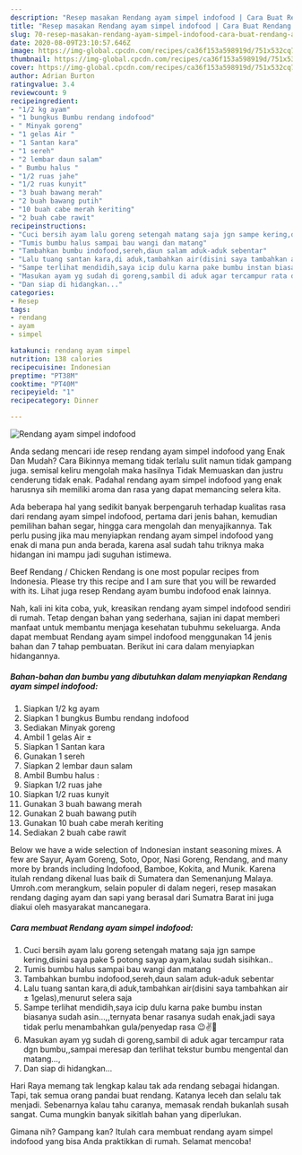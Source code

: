 ```yaml
---
description: "Resep masakan Rendang ayam simpel indofood | Cara Buat Rendang ayam simpel indofood Yang Paling Enak"
title: "Resep masakan Rendang ayam simpel indofood | Cara Buat Rendang ayam simpel indofood Yang Paling Enak"
slug: 70-resep-masakan-rendang-ayam-simpel-indofood-cara-buat-rendang-ayam-simpel-indofood-yang-paling-enak
date: 2020-08-09T23:10:57.646Z
image: https://img-global.cpcdn.com/recipes/ca36f153a598919d/751x532cq70/rendang-ayam-simpel-indofood-foto-resep-utama.jpg
thumbnail: https://img-global.cpcdn.com/recipes/ca36f153a598919d/751x532cq70/rendang-ayam-simpel-indofood-foto-resep-utama.jpg
cover: https://img-global.cpcdn.com/recipes/ca36f153a598919d/751x532cq70/rendang-ayam-simpel-indofood-foto-resep-utama.jpg
author: Adrian Burton
ratingvalue: 3.4
reviewcount: 9
recipeingredient:
- "1/2 kg ayam"
- "1 bungkus Bumbu rendang indofood"
- " Minyak goreng"
- "1 gelas Air "
- "1 Santan kara"
- "1 sereh"
- "2 lembar daun salam"
- " Bumbu halus "
- "1/2 ruas jahe"
- "1/2 ruas kunyit"
- "3 buah bawang merah"
- "2 buah bawang putih"
- "10 buah cabe merah keriting"
- "2 buah cabe rawit"
recipeinstructions:
- "Cuci bersih ayam lalu goreng setengah matang saja jgn sampe kering,disini saya pake 5 potong sayap ayam,kalau sudah sisihkan.."
- "Tumis bumbu halus sampai bau wangi dan matang"
- "Tambahkan bumbu indofood,sereh,daun salam aduk-aduk sebentar"
- "Lalu tuang santan kara,di aduk,tambahkan air(disini saya tambahkan air ± 1gelas),menurut selera saja"
- "Sampe terlihat mendidih,saya icip dulu karna pake bumbu instan biasanya sudah asin...,,ternyata benar rasanya sudah enak,jadi saya tidak perlu menambahkan gula/penyedap rasa 😉✌️🤣"
- "Masukan ayam yg sudah di goreng,sambil di aduk agar tercampur rata dgn bumbu,,sampai meresap dan terlihat tekstur bumbu mengental dan matang...,"
- "Dan siap di hidangkan..."
categories:
- Resep
tags:
- rendang
- ayam
- simpel

katakunci: rendang ayam simpel 
nutrition: 138 calories
recipecuisine: Indonesian
preptime: "PT38M"
cooktime: "PT40M"
recipeyield: "1"
recipecategory: Dinner

---
```



![Rendang ayam simpel indofood](https://img-global.cpcdn.com/recipes/ca36f153a598919d/751x532cq70/rendang-ayam-simpel-indofood-foto-resep-utama.jpg)

Anda sedang mencari ide resep rendang ayam simpel indofood yang Enak Dan Mudah? Cara Bikinnya memang tidak terlalu sulit namun tidak gampang juga. semisal keliru mengolah maka hasilnya Tidak Memuaskan dan justru cenderung tidak enak. Padahal rendang ayam simpel indofood yang enak harusnya sih memiliki aroma dan rasa yang dapat memancing selera kita.

Ada beberapa hal yang sedikit banyak berpengaruh terhadap kualitas rasa dari rendang ayam simpel indofood, pertama dari jenis bahan, kemudian pemilihan bahan segar, hingga cara mengolah dan menyajikannya. Tak perlu pusing jika mau menyiapkan rendang ayam simpel indofood yang enak di mana pun anda berada, karena asal sudah tahu triknya maka hidangan ini mampu jadi suguhan istimewa.

Beef Rendang / Chicken Rendang is one most popular recipes from Indonesia. Please try this recipe and I am sure that you will be rewarded with its. Lihat juga resep Rendang ayam bumbu indofood enak lainnya.


Nah, kali ini kita coba, yuk, kreasikan rendang ayam simpel indofood sendiri di rumah. Tetap dengan bahan yang sederhana, sajian ini dapat memberi manfaat untuk membantu menjaga kesehatan tubuhmu sekeluarga. Anda dapat membuat Rendang ayam simpel indofood menggunakan 14 jenis bahan dan 7 tahap pembuatan. Berikut ini cara dalam menyiapkan hidangannya.

<!--inarticleads1-->

##### Bahan-bahan dan bumbu yang dibutuhkan dalam menyiapkan Rendang ayam simpel indofood:

1. Siapkan 1/2 kg ayam
1. Siapkan 1 bungkus Bumbu rendang indofood
1. Sediakan  Minyak goreng
1. Ambil 1 gelas Air ±
1. Siapkan 1 Santan kara
1. Gunakan 1 sereh
1. Siapkan 2 lembar daun salam
1. Ambil  Bumbu halus :
1. Siapkan 1/2 ruas jahe
1. Siapkan 1/2 ruas kunyit
1. Gunakan 3 buah bawang merah
1. Gunakan 2 buah bawang putih
1. Gunakan 10 buah cabe merah keriting
1. Sediakan 2 buah cabe rawit


Below we have a wide selection of Indonesian instant seasoning mixes. A few are Sayur, Ayam Goreng, Soto, Opor, Nasi Goreng, Rendang, and many more by brands including Indofood, Bamboe, Kokita, and Munik. Karena itulah rendang dikenal luas baik di Sumatera dan Semenanjung Malaya. Umroh.com merangkum, selain populer di dalam negeri, resep masakan rendang daging ayam dan sapi yang berasal dari Sumatra Barat ini juga diakui oleh masyarakat mancanegara. 

<!--inarticleads2-->

##### Cara membuat Rendang ayam simpel indofood:

1. Cuci bersih ayam lalu goreng setengah matang saja jgn sampe kering,disini saya pake 5 potong sayap ayam,kalau sudah sisihkan..
1. Tumis bumbu halus sampai bau wangi dan matang
1. Tambahkan bumbu indofood,sereh,daun salam aduk-aduk sebentar
1. Lalu tuang santan kara,di aduk,tambahkan air(disini saya tambahkan air ± 1gelas),menurut selera saja
1. Sampe terlihat mendidih,saya icip dulu karna pake bumbu instan biasanya sudah asin...,,ternyata benar rasanya sudah enak,jadi saya tidak perlu menambahkan gula/penyedap rasa 😉✌️🤣
1. Masukan ayam yg sudah di goreng,sambil di aduk agar tercampur rata dgn bumbu,,sampai meresap dan terlihat tekstur bumbu mengental dan matang...,
1. Dan siap di hidangkan...


Hari Raya memang tak lengkap kalau tak ada rendang sebagai hidangan. Tapi, tak semua orang pandai buat rendang. Katanya leceh dan selalu tak menjadi. Sebenarnya kalau tahu caranya, memasak rendah bukanlah susah sangat. Cuma mungkin banyak sikitlah bahan yang diperlukan. 

Gimana nih? Gampang kan? Itulah cara membuat rendang ayam simpel indofood yang bisa Anda praktikkan di rumah. Selamat mencoba!
